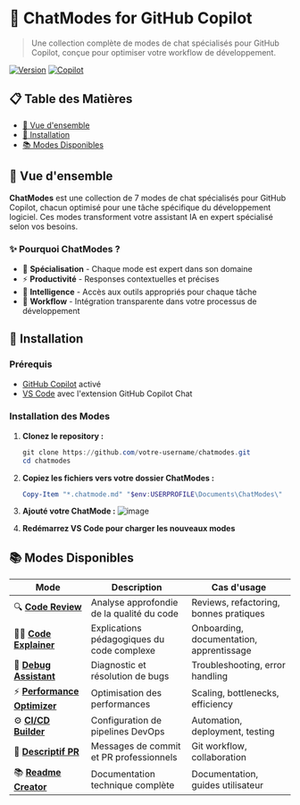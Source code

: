 # 🤖 ChatModes for GitHub Copilot

> Une collection complète de modes de chat spécialisés pour GitHub Copilot, conçue pour optimiser votre workflow de développement.

[![Version](https://img.shields.io/badge/version-1.0.2-blue.svg)](https://github.com/user/chatmodes)
[![Copilot](https://img.shields.io/badge/GitHub-Copilot-000000.svg?logo=github)](https://github.com/features/copilot)

## 📋 Table des Matières

- [🎯 Vue d'ensemble](#-vue-densemble)
- [🚀 Installation](#-installation)
- [📚 Modes Disponibles](#-modes-disponibles)

## 🎯 Vue d'ensemble

**ChatModes** est une collection de 7 modes de chat spécialisés pour GitHub Copilot, chacun optimisé pour une tâche spécifique du développement logiciel. Ces modes transforment votre assistant IA en expert spécialisé selon vos besoins.

### ✨ Pourquoi ChatModes ?

- 🎯 **Spécialisation** - Chaque mode est expert dans son domaine
- ⚡ **Productivité** - Responses contextuelles et précises
- 🧠 **Intelligence** - Accès aux outils appropriés pour chaque tâche
- 🔄 **Workflow** - Intégration transparente dans votre processus de développement

## 🚀 Installation

### Prérequis

- [GitHub Copilot](https://github.com/features/copilot) activé
- [VS Code](https://code.visualstudio.com/) avec l'extension GitHub Copilot Chat

### Installation des Modes

1. **Clonez le repository :**
   ```powershell
   git clone https://github.com/votre-username/chatmodes.git
   cd chatmodes

2. **Copiez les fichiers vers votre dossier ChatModes :**
    ```powershell
    Copy-Item "*.chatmode.md" "$env:USERPROFILE\Documents\ChatModes\"
3. **Ajouté votre ChatMode :**
    ![image](https://github.com/user-attachments/assets/a3cae9be-5001-4b86-83e7-a39046f50008)


4. **Redémarrez VS Code pour charger les nouveaux modes**

## 📚 Modes Disponibles

| Mode | Description | Cas d'usage |
|------|-------------|-------------|
| 🔍 **[Code Review](#-code-review)** | Analyse approfondie de la qualité du code | Reviews, refactoring, bonnes pratiques |
| 👨‍🏫 **[Code Explainer](#-code-explainer)** | Explications pédagogiques du code complexe | Onboarding, documentation, apprentissage |
| 🐛 **[Debug Assistant](#-debug-assistant)** | Diagnostic et résolution de bugs | Troubleshooting, error handling |
| ⚡ **[Performance Optimizer](#-performance-optimizer)** | Optimisation des performances | Scaling, bottlenecks, efficiency |
| ⚙️ **[CI/CD Builder](#️-cicd-builder)** | Configuration de pipelines DevOps | Automation, deployment, testing |
| 💬 **[Descriptif PR](#-descriptif-pr)** | Messages de commit et PR professionnels | Git workflow, collaboration |
| 📚 **[Readme Creator](#-readme-creator)** | Documentation technique complète | Documentation, guides utilisateur |
